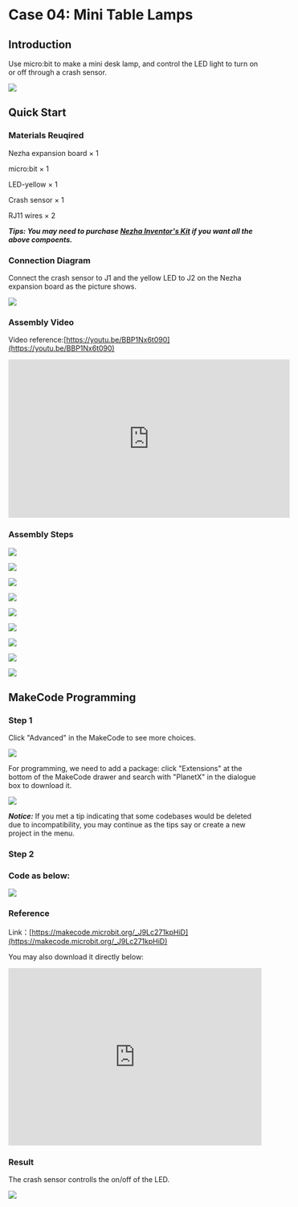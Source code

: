# Case 04: Mini Table Lamps

## Introduction

Use micro:bit to make a mini desk lamp, and control the LED light to turn on or off through a crash sensor.

![](./images/case_04_01.png)

## Quick Start


### Materials Reuqired

Nezha expansion board × 1

micro:bit × 1

LED-yellow × 1

Crash sensor × 1

RJ11 wires × 2

***Tips: You may need to purchase [Nezha Inventor's Kit](https://shop.elecfreaks.com/products/elecfreaks-micro-bit-nezha-48-in-1-inventors-kit-without-micro-bit-board?_pos=2&_sid=ed1b6fbd2&_ss=r) if you want all the above compoents.***




### Connection Diagram 

Connect the crash sensor to J1 and the yellow LED to J2 on the Nezha expansion board as the picture shows.


![](./images/case_04_03.png)

### Assembly Video


Video reference:[https://youtu.be/BBP1Nx6t090](https://youtu.be/BBP1Nx6t090)


<iframe width="560" height="315" src="https://www.youtube.com/embed/BBP1Nx6t090" frameborder="0" allow="accelerometer; autoplay; clipboard-write; encrypted-media; gyroscope; picture-in-picture" allowfullscreen></iframe>


### Assembly Steps

![](./images/case_step_04_01.png)

![](./images/case_step_04_02.png)

![](./images/case_step_04_03.png)

![](./images/case_step_04_04.png)

![](./images/case_step_04_05.png)

![](./images/case_step_04_06.png)

![](./images/case_step_04_07.png)

![](./images/case_step_04_08.png)

![](./images/case_step_04_09.png)



## MakeCode Programming

### Step 1
Click "Advanced" in the MakeCode to see more choices.

![](./images/case_01_10.png)

For programming, we need to add a package: click "Extensions" at the bottom of the MakeCode drawer and search with "PlanetX" in the dialogue box to download it. 

![](./images/case_01_11.png)

***Notice:*** If you met a tip indicating that some codebases would be deleted due to incompatibility, you may continue as the tips say or create a new project in the menu. 

### Step 2

### Code as below:

![](./images/case_04_10.png)


### Reference
Link：[https://makecode.microbit.org/_J9Lc271kpHiD](https://makecode.microbit.org/_J9Lc271kpHiD)

You may also download it directly below:

<div style="position:relative;height:0;padding-bottom:70%;overflow:hidden;"><iframe style="position:absolute;top:0;left:0;width:100%;height:100%;" src="https://makecode.microbit.org/#pub:_J9Lc271kpHiD" frameborder="0" sandbox="allow-popups allow-forms allow-scripts allow-same-origin"></iframe></div>  


### Result
The crash sensor controlls the on/off of the LED. 


![](./images/case-gif-04.gif)
